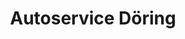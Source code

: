 ---
title: "Autoservice Döring"
url: /ransbach-baumbach/autoservice-doering/
shop: Autowerkstatt
---